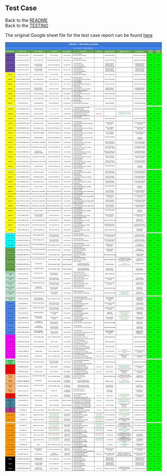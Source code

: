 ## Test Case 
Back to the [README](README.md)<br>
Back to the [TESTING](TESTING.md)<br>

The original Google sheet file for the test case report can be found [here](https://docs.google.com/spreadsheets/d/11K3wlauWk9PKn25U8qtl55-jf1TDi1qtBHZMRdH3Rgc/edit?usp=sharing)

![Test Case](./assets/readme/test/test_case/watches_clocks_test_case_1.jpg)
![Test Case](./assets/readme/test/test_case/watches_clocks_test_case_2.jpg)
![Test Case](./assets/readme/test/test_case/watches_clocks_test_case_3.jpg)
![Test Case](./assets/readme/test/test_case/watches_clocks_test_case_4.jpg)
![Test Case](./assets/readme/test/test_case/watches_clocks_test_case_5.jpg)
![Test Case](./assets/readme/test/test_case/watches_clocks_test_case_6.jpg)
![Test Case](./assets/readme/test/test_case/watches_clocks_test_case_7.jpg)